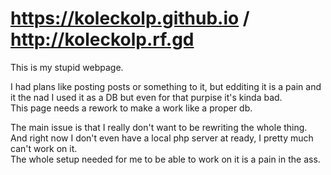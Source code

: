 # https://koleckolp.github.io / http://koleckolp.rf.gd
This is my stupid webpage.

I had plans like posting posts or something to it, but edditing it is a pain and it the nad I used it as a DB but even for that purpise it's kinda bad.<br>
This page needs a rework to make a work like a proper db.

The main issue is that I really don't want to be rewriting the whole thing.<br>
And right now I don't even have a local php server at ready, I pretty much can't work on it.<br>
The whole setup needed for me to be able to work on it is a pain in the ass.
